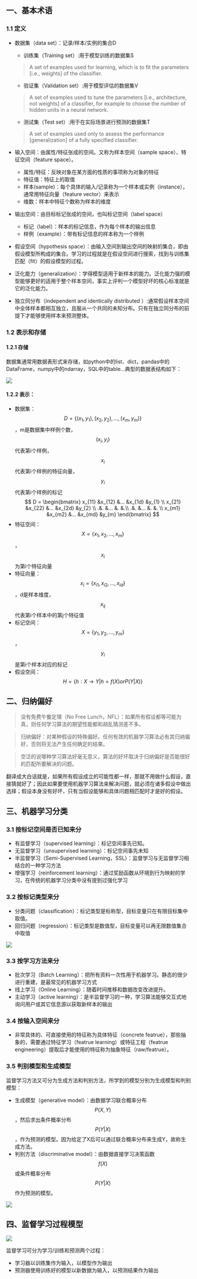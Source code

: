 
## 一、基本术语
### 1.1 定义
- 数据集（data set）：记录/样本/实例的集合D
    - 训练集（Training set）:用于模型训练的数据集S
    >A set of examples used for learning, which is to fit the parameters [i.e., weights] of the classifier.
    - 验证集（Validation set）:用于模型评估的数据集V
    > A set of examples used to tune the parameters [i.e., architecture, not weights] of a classifier, for example to choose the number of hidden units in a neural network.
    - 测试集（Test set）:用于在实际场景进行预测的数据集T
    > A set of examples used only to assess the performance [generalization] of a fully specified classifier. 

- 输入空间：由属性/特征张成的空间。又称为样本空间（sample space）、特征空间（feature space）。
    - 属性/特征：反映对象在某方面的性质的事项称为对象的特征
    - 特征值：特征上的取值
    - 样本(sample)：每个具体的输入/记录称为一个样本或实例（instance），通常用特征向量（feature vector）来表示
    - 维数：样本中特征个数称为样本的维度
- 输出空间：由目标标记张成的空间，也叫标记空间（label space）
    - 标记（label）：样本的标记信息，作为每个样本的输出信息
    - 样例（example）：带有标记信息的样本称为一个样例
- 假设空间（hypothesis space）：由输入空间到输出空间的映射的集合，即由假设模型所构成的集合。学习的过程就是在假设空间进行搜索，找到与训练集匹配（fit）的假设模型的过程。

- 泛化能力（generalization）：学得模型适用于新样本的能力。泛化能力强的模型能够更好的适用于整个样本空间，事实上评判一个模型好坏的核心标准就是它的泛化能力。
- 独立同分布（independent and identically distributed ）:通常假设样本空间中全体样本都相互独立，且服从一个共同的未知分布。只有在独立同分布的前提下才能够使用样本来预测整体。

### 1.2 表示和存储
#### 1.2.1 存储
数据集通常用数据表形式来存储，如python中的list、dict，pandas中的DataFrame，numpy中的ndarray，SQL中的table...典型的数据表结构如下：

![](/assets/dataset.png)

#### 1.2.2 表示：
- 数据集：$$D = \{(x_{1},y_{1}),(x_{2},y_{2}),...,(x_{m},y_{m})\}$$，m是数据集中样例个数，$$(x_{i},y_{i})$$代表第i个样例，$$x_{i}$$代表第i个样例的特征向量，$$y_{i}$$代表第i个样例的标记
$$
D = \begin{bmatrix}
x_{11} &x_{12}  &...  &x_{1d} &y_{1}  \\ 
x_{21} &x_{22}  &...  &x_{2d} &y_{2} \\ 
.&. &...  &. &.\\ 
.&. &...  &. &. \\ 
x_{m1} &x_{m2}  &...  &x_{md} &y_{m} 
\end{bmatrix}
$$
- 特征空间：$$X = \{x_{1},x_{2},...,x_{m}\}$$，$$x_{i}$$为第i个特征向量
- 特征向量：$$x_{i}=\{x_{i1}, x_{i2},...,x_{id}\}$$，d是样本维度，$$x_{ij}$$代表第i个样本中的第j个特征值
- 标记空间：$$X = \{y_{1},y_{2},...,y_{m}\}$$，$$y_{i}$$是第i个样本对应的标记
- 假设空间：$$H=\{h:X \to Y  | h = f(X) or P(Y|X)\}$$

## 二、归纳偏好
> 没有免费午餐定理（No Free Lunch，NFL）：如果所有假设都等可能为真，则任何学习算法的期望性能都和胡乱猜测差不多。

> 归纳偏好：对某种假设的特殊偏好。任何有效的机器学习算法必有其归纳偏好，否则将无法产生任何确定的结果。

> 空泛的说哪种学习算法好毫无意义，算法的好坏取决于归纳偏好是否能很好的匹配所要解决的问题。

翻译成大白话就是，如果所有假设成立的可能性都一样，那就不用做什么假设，直接猜就好了；因此如果要使用机器学习算法来解决问题，就必须在诸多假设中做出选择；假设本身没有好坏，只有当假设能够和具体问题相匹配时才是好的假设。

## 三、机器学习分类
### 3.1 按标记空间是否已知来分
- 有监督学习（supervised learning）：标记空间事先已知。
- 无监督学习（unsupervised learning）：标记空间事先未知
- 半监督学习（Semi-Supervised Learning，SSL）：监督学习与无监督学习相结合的一种学习方法
- 增强学习（reinforcement learning）：通过奖励函数从环境到行为映射的学习，在传统的机器学习分类中没有提到过强化学习

### 3.2 按标记类型来分
- 分类问题（classification）：标记类型是标称型，目标变量只在有限目标集中取值。
- 回归问题（regression）：标记类型是数值型，目标变量可以再无限数值集合中取值

![](/assets/512_1.png)

### 3.3 按学习方法来分
- 批次学习（Batch Learning）：把所有资料一次性用于机器学习。静态的很少进行重建，是最常见的机器学习方式
- 线上学习（Online Learning）：随着时间推移和数据改变改进提升。
- 主动学习（active learning）：是半监督学习的一种，学习算法能够交互式地询问用户或其它信息源以获取新样本的输出

### 3.4 按输入空间来分
- 非常具体的、可直接使用的特征称为具体特征（concrete featrue），那些抽象的，需要通过特征学习（featrue learning）或特征工程（featrue engineering）提取后才能使用的特征称为抽象特征（raw/featrue）。

### 3.5 判别模型和生成模型
监督学习方法又可分为生成方法和判别方法，所学到的模型分别为生成模型和判别模型：
- 生成模型（generative model）：由数据学习联合概率分布$$P(X,Y)$$，然后求出条件概率分布$$P(Y|X)$$，作为预测的模型。因为给定了X后可以通过联合概率分布来生成Y，故称生成方法。
- 判别方法（discriminative model）：由数据直接学习决策函数$$f(X)$$或条件概率分布$$P(Y|X)$$作为预测的模型。

![](/assets/p.png)

## 四、监督学习过程模型
![](/assets/jd.jpg)

监督学习可分为学习/训练和预测两个过程：
- 学习器以训练集作为输入，以模型作为输出
- 预测器使用训练好的模型以新数据为输入，以预测结果作为输出


